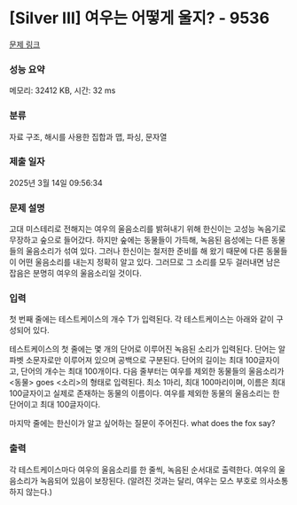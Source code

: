 # [Silver III] 여우는 어떻게 울지? - 9536 

[문제 링크](https://www.acmicpc.net/problem/9536) 

### 성능 요약

메모리: 32412 KB, 시간: 32 ms

### 분류

자료 구조, 해시를 사용한 집합과 맵, 파싱, 문자열

### 제출 일자

2025년 3월 14일 09:56:34

### 문제 설명

<p>고대 미스테리로 전해지는 여우의 울음소리를 밝혀내기 위해 한신이는 고성능 녹음기로 무장하고 숲으로 들어갔다. 하지만 숲에는 동물들이 가득해, 녹음된 음성에는 다른 동물들의 울음소리가 섞여 있다. 그러나 한신이는 철저한 준비를 해 왔기 때문에 다른 동물들이 어떤 울음소리를 내는지 정확히 알고 있다. 그러므로 그 소리를 모두 걸러내면 남은 잡음은 분명히 여우의 울음소리일 것이다.</p>

### 입력 

 <p>첫 번째 줄에는 테스트케이스의 개수 T가 입력된다. 각 테스트케이스는 아래와 같이 구성되어 있다.</p>

<p>테스트케이스의 첫 줄에는 몇 개의 단어로 이루어진 녹음된 소리가 입력된다. 단어는 알파벳 소문자로만 이루어져 있으며 공백으로 구분된다. 단어의 길이는 최대 100글자이고, 단어의 개수는 최대 100개이다. 다음 줄부터는 여우를 제외한 동물들의 울음소리가 <동물> goes <소리>의 형태로 입력된다. 최소 1마리, 최대 100마리이며, 이름은 최대 100글자이고 실제로 존재하는 동물의 이름이다. 여우를 제외한 동물의 울음소리는 한 단어이고 최대 100글자이다.</p>

<p>마지막 줄에는 한신이가 알고 싶어하는 질문이 주어진다. what does the fox say?</p>

### 출력 

 <p>각 테스트케이스마다 여우의 울음소리를 한 줄씩, 녹음된 순서대로 출력한다. 여우의 울음소리가 녹음되어 있음이 보장된다. (알려진 것과는 달리, 여우는 모스 부호로 의사소통하지 않는다.)</p>

